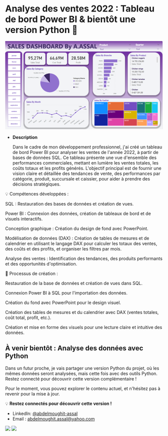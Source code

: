 # Analyse des ventes 2022 : Tableau de bord Power BI & bientôt une version Python 🚀
<img src="https://github.com/AbdelmoughitASSAL/Analyse_des_ventes_2022_SQL/blob/main/1.png" alt="Dashboard RH" width="600">

 - **Description**
   
    Dans le cadre de mon développement professionnel, j'ai créé un tableau de bord Power BI pour analyser les ventes de l'année 2022, à partir de bases de données SQL. Ce tableau présente une vue d'ensemble des performances commerciales, mettant en lumière les ventes totales, les coûts totaux et les profits générés. L'objectif principal est de fournir une vision claire et détaillée des tendances de vente, des performances par catégorie, produit, succursale et caissier, pour aider à prendre des décisions stratégiques.

💡 Compétences développées :

SQL : Restauration des bases de données et création de vues.

Power BI : Connexion des données, création de tableaux de bord et de visuels interactifs.

Conception graphique : Création du design de fond avec PowerPoint.

Modélisation de données (DAX) : Création de tables de mesures et de calendrier en utilisant le langage DAX pour calculer les totaux des ventes, des coûts et des profits, et organiser les filtres par mois.

Analyse des ventes : Identification des tendances, des produits performants et des opportunités d'optimisation.

🎯 Processus de création :

 Restauration de la base de données et création de vues dans SQL.

 Connexion Power BI à SQL pour l'importation des données.

 Création du fond avec PowerPoint pour le design visuel.

 Création des tables de mesures et du calendrier avec DAX (ventes totales, coût total, profit, etc.).

 Création et mise en forme des visuels pour une lecture claire et intuitive des données.

## À venir bientôt : Analyse des données avec Python

Dans un futur proche, je vais partager une version Python du projet, où les mêmes données seront analysées, mais cette fois avec des outils Python. Restez connecté pour découvrir cette version complémentaire !

Pour le moment, vous pouvez explorer le contenu actuel, et n'hésitez pas à revenir pour la mise à jour.

💡 **Restez connectés pour découvrir cette version !**  

- LinkedIn: [@abdelmoughit-assal](https://www.linkedin.com/in/abdelmoughit-assal/)
- Email : abdelmoughit.assal@yahoo.com
<div align="left"> 
  <a href = "mailto:abdelmoughit.assal@yahoo.com"><img src="https://img.shields.io/badge/Yahoo%20mail-6D4AFF?style=for-the-badge&logo=yahoomail&logoColor=white" target="_blank"></a>
  <a href="https://www.linkedin.com/in/abdelmoughit-assal" target="_blank"><img src="https://img.shields.io/badge/-LinkedIn-%230077B5?style=for-the-badge&logo=linkedin&logoColor=white" target="_blank"></a> 
</div>
